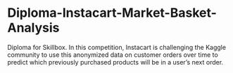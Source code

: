 # Diploma-Instacart-Market-Basket-Analysis
Diploma for Skillbox. In this competition, Instacart is challenging the Kaggle community to use this anonymized data on customer orders over time to predict which previously purchased products will be in a user’s next order.
